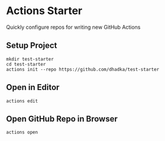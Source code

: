 # Actions Starter

Quickly configure repos for writing new GitHub Actions

## Setup Project

```
mkdir test-starter
cd test-starter
actions init --repo https://github.com/dhadka/test-starter
```

## Open in Editor

```
actions edit
```

## Open GitHub Repo in Browser

```
actions open
```
